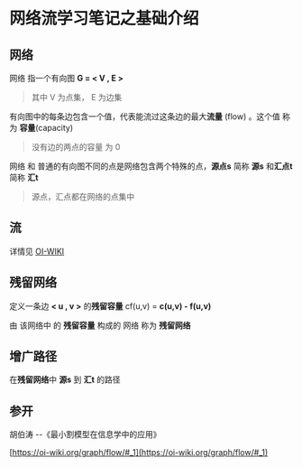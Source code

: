 # 网络流学习笔记之基础介绍

## 网络

网络 指一个有向图 **G = < V , E >** 

> 其中 V 为点集， E 为边集

有向图中的每条边包含一个值，代表能流过这条边的最大**流量** (flow) 。这个值 称为 **容量**(capacity) 

> 没有边的两点的容量 为 0

网络 和 普通的有向图不同的点是网络包含两个特殊的点，**源点s** 简称 **源s** 和**汇点t** 简称 **汇t**

> 源点，汇点都在网络的点集中

## 流

详情见 [OI-WIKI](https://oi-wiki.org/graph/flow/#_1)

## 残留网络

定义一条边 **< u , v >** 的**残留容量** cf(u,v) = **c(u,v) - f(u,v)**

由 该网络中 的 **残留容量** 构成的 网络 称为 **残留网络**

## 增广路径

在**残留网络**中 **源s** 到 **汇t** 的路径

## 参开

胡伯涛 --《最小割模型在信息学中的应用》

[https://oi-wiki.org/graph/flow/#_1](https://oi-wiki.org/graph/flow/#_1)
